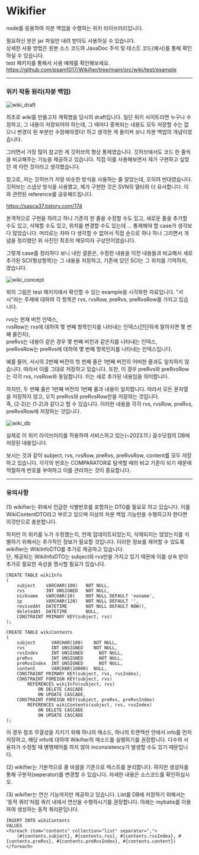 # Wikifier
node를 응용하여 차분 백업을 수행하는 위키 라이브러리입니다.
   
필요하신 분은 jar 파일만 내려 받아도 사용하실 수 있습니다.   
상세한 사용 방법은 원본 소스 코드와 JavaDoc 주석 및 테스트 코드(예시)를 통해 확인하실 수 있습니다.   
test 패키지를 통해서 사용 예제를 확인해보세요.   
https://github.com/psam1017/Wikifier/tree/main/src/wiki/test/example

<hr>

### 위키 작동 원리(차분 백업)

![wiki_draft](https://user-images.githubusercontent.com/114392605/233770441-f11f7b8c-a7a4-48f2-bb91-828d55c7b4d0.jpg)

최초로 wiki를 만들고자 계획했을 당시의 draft입니다. 일단 위키 사이트라면 누구나 수정하고, 그 내용이 저장되어야 하는데, 그 때마다 중복되는 내용도 모두 저장할 수는 없으니 변경이 된 부분만 수정해야겠다! 하고 생각한 게 돌이켜 보니 차분 백업의 개념이었습니다.

그러면서 가장 많이 참고한 게 깃허브의 형상 통제였습니다. 깃허브에서도 코드 한 줄씩을 비교해주는 기능을 제공하고 있습니다. 직접 이를 사용해보면서 제가 구현하고 싶었던 게 이런 것이라고 생각했습니다.
  
참고로, 저는 깃허브가 저랑 비슷한 방식을 사용하는 줄 알았는데, 오히려 반대였습니다. 깃허브는 스냅샷 방식을 사용했고, 제가 구현한 것은 SVN의 델타와 더 유사합니다. 이와 관련된 reference를 공유해드립니다.

https://sasca37.tistory.com/174
   
   
본격적으로 구현을 하려고 하니 기존의 한 줄을 수정할 수도 있고, 새로운 줄을 추가할 수도 있고, 삭제할 수도 있고, 위치를 변경할 수도 있는데 ... 통제해야 할 case가 생각보다 많았습니다. 머리로는 차마 다 생각할 수 없어서 직접 손으로 하나 하나 그리면서 개념을 정리했던 위 사진인 최초의 메모이자 구상안이었습니다.

그렇게 case를 정리하다 보니 내린 결론은, 수정한 내용을 이전 내용들과 비교해서 새로 추가된 SCI(형상항목)는 그 내용을 저장하고, 기존에 있던 SCI는 그 위치를 기억하자, 였습니다.

![wiki_concept](https://user-images.githubusercontent.com/114392605/233772034-8546e585-16d2-4461-98c8-13449cd554e1.png)

위의 그림은 test 패키지에서 확인할 수 있는 example을 시각화한 자료입니다. "서시"라는 주제에 대하여 각 항목은 rvs, rvsRow, preRvs, preRvsRow를 가지고 있습니다.

rvs는 현재 버전 인덱스,   
rvsRow는 rvs에 대하여 몇 번째 항목인지를 나타내는 인덱스(간단하게 말하자면 몇 번째 줄인지),   
preRvs는 내용이 같은 경우 몇 번째 버전과 같은지를 나타내는 인덱스,   
preRvsRow는 preRvs에 대하여 몇 번째 항목인지를 나타내는 인덱스입니다.

예를 들어, 서시의 2번째 버전의 첫 번째 줄은 1번째 버전의 어떠한 줄과도 일치하지 않습니다. 따라서 이를 그대로 저장하고 있습니다. 또한, 이 경우 preRvs와 preRvsRow는 각각 rvs, rvsRow와 동일합니다. 이는 새로 추가된 내용임을 의미합니다.

하지만, 두 번째 줄은 1번째 버전의 1번째 줄과 내용이 일치합니다. 따라서 모든 문자열을 저장하지 않고, 오직 preRvs와 preRvsRow만을 저장하는 것입니다.   
즉, (2-2)는 (1-2)과 같다고 할 수 있습니다. 이러한 내용을 각각 rvs, rvsRow, preRvs, preRvsRow에 저장하는 것입니다.

![wiki_db](https://user-images.githubusercontent.com/114392605/233770448-729b8c2c-8e44-4887-bc93-07526509ca9a.png)

실제로 이 위키 라이브러리를 적용하여 서비스하고 있는(~2023.11.) 꼼수닷컴의 DB에 저장된 내용입니다.

보시는 것과 같이 subject, rvs, rvsRow, preRvs, preRvsRow, content를 모두 저장하고 있습니다. 각각의 번호는 COMPARATOR로 탐색할 때의 비교 기준이 되기 때문에 적절하게 번호를 부여하고 이를 관리하는 것이 중요합니다.

<hr>

### 유의사항

(1) wikifier는 위에서 언급한 식별번호를 포함하는 DTO를 필요로 하고 있습니다. 이를 WikiContentDTO라고 부르고 있으며 이상의 차분 백업 기능만을 수행하고자 한다면 이것만으로 충분합니다.

하지만 이 위키를 누가 수정했는지, 언제 업데이트되었는지, 삭제되지는 않았는지를 식별하기 위해서는 추가적인 정보가 필요할 것입니다. 이러한 정보를 제어할 수 있도록 wikifier는 WikiInfoDTO를 추가로 제공하고 있습니다.   
단, 제공되는 WikiInfoDTO는 subject와 rvs만을 가지고 있기 때문에 이를 상속 받아 추가로 필요한 속성을 명시할 필요가 있습니다.   

```
CREATE TABLE wikiInfo
(
    subject    VARCHAR(100)   NOT NULL,
    rvs        INT UNSIGNED   NOT NULL,
    nickname   VARCHAR(10)    NOT NULL DEFAULT 'noname',
    ip         VARCHAR(128)   NOT NULL DEFAULT '',
    revisedAt  DATETIME       NOT NULL DEFAULT NOW(),
    deletedAt  DATETIME       NULL,
    CONSTRAINT PRIMARY KEY(subject, rvs)
);

CREATE TABLE wikiContents
(
    subject      VARCHAR(100)    NOT NULL,
    rvs          INT UNSIGNED    NOT NULL,
    rvsIndex     INT UNSIGNED	   NOT NULL,
    preRvs       INT UNSIGNED	   NOT NULL,
    preRvsIndex  INT UNSIGNED	   NOT NULL,
    content      VARCHAR(10000)  NULL,
    CONSTRAINT PRIMARY KEY(subject, rvs, rvsIndex),
    CONSTRAINT FOREIGN KEY(subject, rvs)
        REFERENCES wikiInfo(subject, rvs)
            ON DELETE CASCADE
            ON UPDATE CASCADE,
    CONSTRAINT FOREIGN KEY(subject, preRvs, preRvsIndex)
        REFERENCES wikiContents(subject, rvs, rvsIndex)
            ON DELETE CASCADE
            ON UPDATE CASCADE
);
```

이 경우 참조 무결성을 지키기 위해 하나의 메소드, 하나의 트랜잭션 안에서 info를 먼저 저장하고, 해당 info에 대하여 Wikifier의 메소드를 실행하기를 권장합니다. 다수의 사용자가 수정할 때 병행제어를 하지 않아 inconsistency가 발생할 수도 있기 때문입니다.

(2) wikifier는 기본적으로 줄 바꿈을 기준으로 텍스트를 분리합니다. 하지만 생성자를 통해 구분자(seperator)를 변경할 수 있습니다. 자세한 내용은 소스코드를 확인하십시오.

(3) wikifier는 연산 기능까지만 제공하고 있습니다. List를 DB에 저장하기 위해서는 '동적 쿼리'처럼 쿼리 내에서 연산을 수행하시기를 권장합니다. 아래는 mybatis를 이용하여 생성하는 동적 쿼리문입니다.

```
INSERT INTO wikiContents
VALUES 
<foreach item="contents" collection="list" separator=",">
    (#{contents.subject}, #{contents.rvs}, #{contents.rvsIndex}, #{contents.preRvs}, #{contents.preRvsIndex}, #{contents.content})
</foreach>
```
